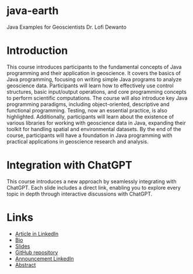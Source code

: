# java-earth
Java Examples for Geoscientists
Dr. Lofi Dewanto

# Introduction
This course introduces participants to the fundamental concepts of Java programming and their application in geoscience. It covers the basics of Java programming, focusing on writing simple Java programs to analyze geoscience data. Participants will learn how to effectively use control structures, basic input/output operations, and core programming concepts to perform scientific computations. The course will also introduce key Java programming paradigms, including object-oriented, descriptive and functional programming. Testing, now an essential practice, is also highlighted. Additionally, participants will learn about the existence of various libraries for working with geoscience data in Java, expanding their toolkit for handling spatial and environmental datasets. By the end of the course, participants will have a foundation in Java programming with practical applications in geoscience research and analysis.

# Integration with ChatGPT
This course introduces a new approach by seamlessly integrating with ChatGPT. Each slide includes a direct link, enabling you to explore every topic in depth through interactive discussions with ChatGPT.

# Links
- [Article in LinkedIn](https://bit.ly/JavaGeoLinkedIn)
- [Bio](https://bit.ly/JavaGeoBio)
- [Slides](https://bit.ly/JavaGeoSlides)
- [GitHub repository](https://github.com/lofidewanto/java-earth)
- [Announcement LinkedIn](https://bit.ly/JavaGeoAnnouncement)
- [Abstract](https://bit.ly/JavaGeoAbstract)


